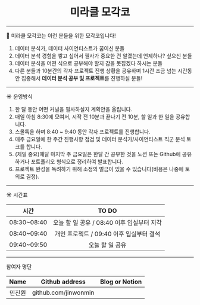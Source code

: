 <div align="center">

# 미라클 모각코
</div>

---

👥 미라클 모각코는 이런 분들을 위한 모각코입니다!
1. 데이터 분석가, 데이터 사이언티스트가 꿈이신 분들
2. 데이터 분석 경험을 쌓고 싶어서 필사가 중요한 건 알겠는데 언제하나? 싶으신 분들
3. 데이터 분석을 어떤 식으로 공부해야 할지 감을 못잡겠다 하시는 분들
4. 다른 분들과 10분간의 각자 프로젝트 진행 상황을 공유하며 1시간 조금 넘는 시간동안 집중해서 **데이터 분석 공부 및 프로젝트**를 진행하실 분들!

---

☀ 운영방식
1. 한 달 동안 어떤 커널을 필사하실지 계획안을 올립니다.
2. 매일 아침 8:30에 모여서, 시작 전 10분과 끝나기 전 10분, 할 일과 한 일을 공유합니다.
3. 스몰톡을 하며 8:40 ~ 9:40 동안 각자 프로젝트를 진행합니다.
4. 매주 금요일에 한 주간 진행사항 점검 및 데이터 분석가/사이언티스트 직군 분석 토크를 합니다.
5. (제일 중요)매달 마지막 주 금요일은 한달 간 공부한 것을 노션 또는 Github에 공유하거나 포트폴리오 형식으로 정리하여 발표합니다.
6. 프로젝트 완성을 독려하기 위해 소정의 벌금이 있을 수 있습니다(비용은 나중에 토의로 결정).

---

☀ 시간표

|**시간**|**TO DO**|
|:---:|:---:|
|08:30~08:40|오늘 할 일 공유 / 08:40 이후 입실부터 지각|
|08:40~09:40|개인 프로젝트 / 09:40 이후 입실부터 결석|
|09:40~09:50|오늘 할 일 공유|

---

참여자 명단

|**Name**|**Github address**|**Blog or Notion**|
|:---:|:---:|:---:|
|민진원|github.com/jinwonmin||

